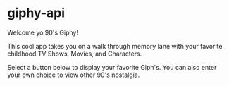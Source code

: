 # giphy-api

Welcome yo 90's Giphy! 

This cool app takes you on a walk through memory lane with your favorite childhood TV Shows, Movies, and Characters. 

Select a button below to display your favorite Giph's. You can also enter your own choice to view other 90's nostalgia.
